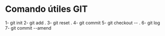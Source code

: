 # Comando útiles GIT

1- git init
2- git add .
3- git reset .
4- git commit
5- git checkout -- .
6- git log
7- git commit --amend